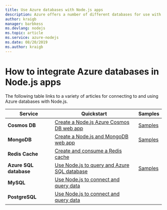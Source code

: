 ```yaml
---
title: Use Azure databases with Node.js apps
description: Azure offers a number of different databases for use with web and other Node.js apps.
author: kraigb
manager: barbkess
ms.devlang: nodejs
ms.topic: article
ms.service: azure-nodejs
ms.date: 08/20/2019
ms.author: kraigb
---
```


# How to integrate Azure databases in Node.js apps

The following table links to a variety of articles for connecting to and using Azure databases with Node.js.

| Service | Quickstart | Samples |
| --- | --- | --- |
| **Cosmos DB** | [Create a Node.js Azure Cosmos DB web app](/azure/cosmos-db/create-sql-api-nodejs.md) | [Samples](https://docs.microsoft.com/samples/browse/?languages=javascript%2Cnodejs&products=azure-cosmos-db) |
| **MongoDB** | [Create a Node.js and MongoDB web app](/azure/app-service-web/app-service-web-tutorial-nodejs-mongodb-app?toc=/azure/javascript/toc.json&bc=/azure/javascript/breadcrumb/toc.json) | [Samples](https://docs.microsoft.com/samples/browse/?languages=javascript%2Cnodejs&term=Mongo%20DB) |
| **Redis Cache** | [Create and consume a Redis cache](/azure/redis-cache/cache-nodejs-get-started) | |
| **Azure SQL database** | [Use Node.js to query and Azure SQL database](/azure/sql-database/sql-database-connect-query-nodejs.md) | [Samples](https://docs.microsoft.com/samples/browse/?languages=javascript%2Cnodejs&products=azure-sql-database) | |
| **MySQL** | [Use Node.js to connect and query data](/azure/mysql/connect-nodejs.md) | |
| **PostgreSQL** | [Use Node.js to connect and query data](/azure/postgresql/connect-nodejs.md) | |
